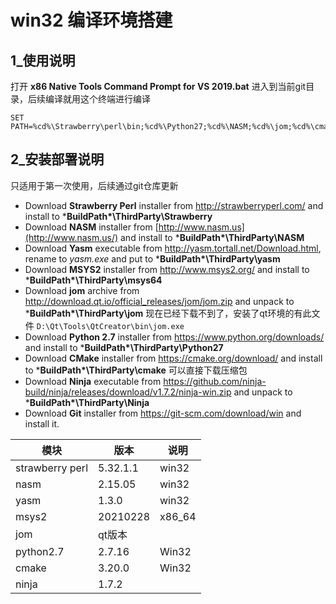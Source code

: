 # win32 编译环境搭建

## 1_使用说明

打开 **x86 Native Tools Command Prompt for VS 2019.bat** 进入到当前git目录，后续编译就用这个终端进行编译

```
SET PATH=%cd%\Strawberry\perl\bin;%cd%\Python27;%cd%\NASM;%cd%\jom;%cd%\cmake\bin;%cd%\yasm;%PATH%

```



##  2_安装部署说明

只适用于第一次使用，后续通过git仓库更新

- Download **Strawberry Perl** installer from http://strawberryperl.com/ and install to ***BuildPath\*\ThirdParty\Strawberry**
- Download **NASM** installer from [http://www.nasm.us](http://www.nasm.us/) and install to ***BuildPath\*\ThirdParty\NASM**
- Download **Yasm** executable from http://yasm.tortall.net/Download.html, rename to *yasm.exe* and put to ***BuildPath\*\ThirdParty\yasm**
- Download **MSYS2** installer from http://www.msys2.org/ and install to ***BuildPath\*\ThirdParty\msys64**
- Download **jom** archive from http://download.qt.io/official_releases/jom/jom.zip and unpack to ***BuildPath\*\ThirdParty\jom** 现在已经下载不到了，安装了qt环境的有此文件 `D:\Qt\Tools\QtCreator\bin\jom.exe`
- Download **Python 2.7** installer from https://www.python.org/downloads/ and install to ***BuildPath\*\ThirdParty\Python27**
- Download **CMake** installer from https://cmake.org/download/ and install to ***BuildPath\*\ThirdParty\cmake** 可以直接下载压缩包
- Download **Ninja** executable from https://github.com/ninja-build/ninja/releases/download/v1.7.2/ninja-win.zip and unpack to ***BuildPath\*\ThirdParty\Ninja**
- Download **Git** installer from https://git-scm.com/download/win and install it.



| 模块            | 版本     | 说明   |
| --------------- | -------- | ------ |
| strawberry perl | 5.32.1.1 | win32  |
| nasm            | 2.15.05  | win32  |
| yasm            | 1.3.0    | win32  |
| msys2           | 20210228 | x86_64 |
| jom             | qt版本   |        |
| python2.7       | 2.7.16   | Win32  |
| cmake           | 3.20.0   | Win32  |
| ninja           | 1.7.2    |        |


